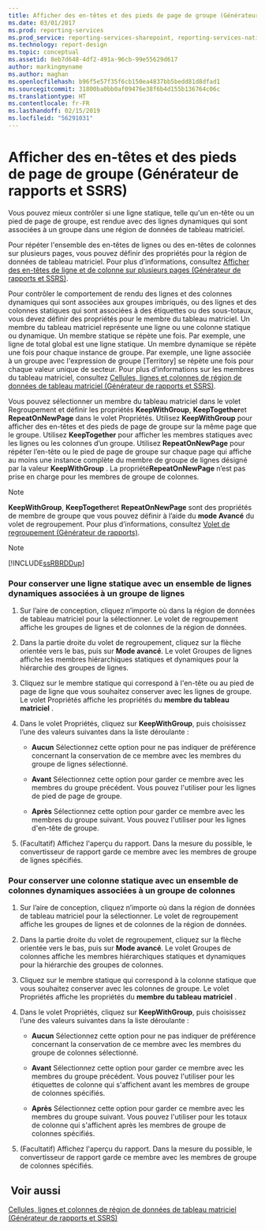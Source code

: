 ```yaml
---
title: Afficher des en-têtes et des pieds de page de groupe (Générateur de rapports et SSRS) | Microsoft Docs
ms.date: 03/01/2017
ms.prod: reporting-services
ms.prod_service: reporting-services-sharepoint, reporting-services-native
ms.technology: report-design
ms.topic: conceptual
ms.assetid: 8eb7d648-4df2-491a-96cb-99e55629d617
author: markingmyname
ms.author: maghan
ms.openlocfilehash: b96f5e57f35f6cb150ea4837bb5bedd81d8dfad1
ms.sourcegitcommit: 31800ba0bb0af09476e38f6b4d155b136764c06c
ms.translationtype: HT
ms.contentlocale: fr-FR
ms.lasthandoff: 02/15/2019
ms.locfileid: "56291031"
---
```

# <a name="display-headers-and-footers-with-a-group-report-builder-and-ssrs"></a>Afficher des en-têtes et des pieds de page de groupe (Générateur de rapports et SSRS)
  Vous pouvez mieux contrôler si une ligne statique, telle qu'un en-tête ou un pied de page de groupe, est rendue avec des lignes dynamiques qui sont associées à un groupe dans une région de données de tableau matriciel.  
  
 Pour répéter l'ensemble des en-têtes de lignes ou des en-têtes de colonnes sur plusieurs pages, vous pouvez définir des propriétés pour la région de données de tableau matriciel. Pour plus d’informations, consultez [Afficher des en-têtes de ligne et de colonne sur plusieurs pages (Générateur de rapports et SSRS)](display-row-and-column-headers-on-multiple-pages-report-builder-and-ssrs.md).  
  
 Pour contrôler le comportement de rendu des lignes et des colonnes dynamiques qui sont associées aux groupes imbriqués, ou des lignes et des colonnes statiques qui sont associées à des étiquettes ou des sous-totaux, vous devez définir des propriétés pour le membre du tableau matriciel. Un membre du tableau matriciel représente une ligne ou une colonne statique ou dynamique. Un membre statique se répète une fois. Par exemple, une ligne de total global est une ligne statique. Un membre dynamique se répète une fois pour chaque instance de groupe. Par exemple, une ligne associée à un groupe avec l'expression de groupe [Territory] se répète une fois pour chaque valeur unique de secteur. Pour plus d’informations sur les membres du tableau matriciel, consultez [Cellules, lignes et colonnes de région de données de tableau matriciel &#40;Générateur de rapports et SSRS&#41;](../../reporting-services/report-design/tablix-data-region-cells-rows-and-columns-report-builder-and-ssrs.md).  
  
 Vous pouvez sélectionner un membre du tableau matriciel dans le volet Regroupement et définir les propriétés **KeepWithGroup**, **KeepTogether**et **RepeatOnNewPage** dans le volet Propriétés. Utilisez **KeepWithGroup** pour afficher des en-têtes et des pieds de page de groupe sur la même page que le groupe. Utilisez **KeepTogether** pour afficher les membres statiques avec les lignes ou les colonnes d’un groupe. Utilisez **RepeatOnNewPage** pour répéter l’en-tête ou le pied de page de groupe sur chaque page qui affiche au moins une instance complète du membre de groupe de lignes désigné par la valeur **KeepWithGroup** . La propriété**RepeatOnNewPage** n’est pas prise en charge pour les membres de groupe de colonnes.  
  
> [!NOTE]  
>  **KeepWithGroup**, **KeepTogether**et **RepeatOnNewPage** sont des propriétés de membre de groupe que vous pouvez définir à l’aide du **mode Avancé** du volet de regroupement. Pour plus d’informations, consultez [Volet de regroupement &#40;Générateur de rapports&#41;](../../reporting-services/report-design/grouping-pane-report-builder.md).  
  
> [!NOTE]  
>  [!INCLUDE[ssRBRDDup](../../includes/ssrbrddup-md.md)]  
  
### <a name="to-keep-a-static-row-with-a-set-of-dynamic-rows-associated-with-a-row-group"></a>Pour conserver une ligne statique avec un ensemble de lignes dynamiques associées à un groupe de lignes  
  
1.  Sur l’aire de conception, cliquez n’importe où dans la région de données de tableau matriciel pour la sélectionner. Le volet de regroupement affiche les groupes de lignes et de colonnes de la région de données.  
  
2.  Dans la partie droite du volet de regroupement, cliquez sur la flèche orientée vers le bas, puis sur **Mode avancé**. Le volet Groupes de lignes affiche les membres hiérarchiques statiques et dynamiques pour la hiérarchie des groupes de lignes.  
  
3.  Cliquez sur le membre statique qui correspond à l'en-tête ou au pied de page de ligne que vous souhaitez conserver avec les lignes de groupe. Le volet Propriétés affiche les propriétés du **membre du tableau matriciel** .  
  
4.  Dans le volet Propriétés, cliquez sur **KeepWithGroup**, puis choisissez l’une des valeurs suivantes dans la liste déroulante :  
  
    -   **Aucun** Sélectionnez cette option pour ne pas indiquer de préférence concernant la conservation de ce membre avec les membres du groupe de lignes sélectionné.  
  
    -   **Avant** Sélectionnez cette option pour garder ce membre avec les membres du groupe précédent. Vous pouvez l'utiliser pour les lignes de pied de page de groupe.  
  
    -   **Après** Sélectionnez cette option pour garder ce membre avec les membres du groupe suivant. Vous pouvez l'utiliser pour les lignes d'en-tête de groupe.  
  
5.  (Facultatif) Affichez l'aperçu du rapport. Dans la mesure du possible, le convertisseur de rapport garde ce membre avec les membres de groupe de lignes spécifiés.  
  
### <a name="to-keep-a-static-column-with-a-set-of-dynamic-columns-associated-with-a-column-group"></a>Pour conserver une colonne statique avec un ensemble de colonnes dynamiques associées à un groupe de colonnes  
  
1.  Sur l’aire de conception, cliquez n’importe où dans la région de données de tableau matriciel pour la sélectionner. Le volet de regroupement affiche les groupes de lignes et de colonnes de la région de données.  
  
2.  Dans la partie droite du volet de regroupement, cliquez sur la flèche orientée vers le bas, puis sur **Mode avancé**. Le volet Groupes de colonnes affiche les membres hiérarchiques statiques et dynamiques pour la hiérarchie des groupes de colonnes.  
  
3.  Cliquez sur le membre statique qui correspond à la colonne statique que vous souhaitez conserver avec les colonnes de groupe. Le volet Propriétés affiche les propriétés du **membre du tableau matriciel** .  
  
4.  Dans le volet Propriétés, cliquez sur **KeepWithGroup**, puis choisissez l’une des valeurs suivantes dans la liste déroulante :  
  
    -   **Aucun** Sélectionnez cette option pour ne pas indiquer de préférence concernant la conservation de ce membre avec les membres du groupe de colonnes sélectionné.  
  
    -   **Avant** Sélectionnez cette option pour garder ce membre avec les membres du groupe précédent. Vous pouvez l'utiliser pour les étiquettes de colonne qui s'affichent avant les membres de groupe de colonnes spécifiés.  
  
    -   **Après** Sélectionnez cette option pour garder ce membre avec les membres du groupe suivant. Vous pouvez l'utiliser pour les totaux de colonne qui s'affichent après les membres de groupe de colonnes spécifiés.  
  
5.  (Facultatif) Affichez l'aperçu du rapport. Dans la mesure du possible, le convertisseur de rapport garde ce membre avec les membres de groupe de colonnes spécifiés.  
  
## <a name="see-also"></a> Voir aussi  
 [Cellules, lignes et colonnes de région de données de tableau matriciel (Générateur de rapports et SSRS)](tablix-data-region-report-builder-and-ssrs.md)   
 
  
  
